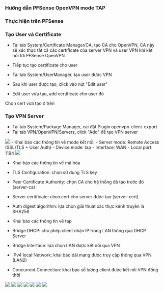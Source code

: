 ### Hướng dẫn PFSense OpenVPN mode TAP
### Thực hiện trên PFSense
### Tạo User và Certificate

- Tại tab System/Certificate Manager/CA, tạo CA cho OpenVPN, CA này sẽ xác thực tất cả các certificate của server VPN và user VPN khi kết nối tới PFSense OpenVPN
- Tiếp tục tạo certificate cho user
- Tại tab System/UserManager, tạo user được VPN
- Sau khi user được tạo, click vào nút "Edit user"

- Edit user vừa tạo, add certificate cho user đó

 Chọn cert vừa tạo ở trên

### Tạo VPN Server
- Tại tab System/Package Manager, cài đặt Plugin openvpn-client-export
-  Tại tab VPN/OpenVPN/Servers, click "Add" để tạo VPN server
  <img src="pFsenseimages/Screenshot_120.png">
-  Khai báo các thông tin về mode kết nối:
  - Server mode: Remote Access (SSL/TLS + User Auth)
  - Device mode: tap
  - Interface: WAN
  - Local port: 1194   
  <img src="pFsenseimages/Screenshot_119.png">

 - Khai báo các thông tin về mã hóa
  - TLS Configuration: chọn sử dụng TLS key
  - Peer Certificate Authority: chọn CA cho hệ thống đã tạo trước đó (server-ca)
  - Server certificate: chọn cert cho server được tạo (server-cert)
 
  - Auth digest algorithm: lựa chọn giải thuật xác thực kênh truyền là SHA256

 - Khai báo các thông tin về tap
  - Bridge DHCP: cho phép client nhận IP trong LAN thông qua DHCP Server
  - Bridge Interface: lựa chọn LAN được kết nối qua VPN
  - IPv4 local Network: khai báo dải mạng được truy cập thông qua VPN (LAN2)
  - Concurrent Connection: khai báo số lượng client được kết nối VPN đồng thời


  <img src="pFsenseimages/Screenshot_121.png">
  <img src="pFsenseimages/Screenshot_122.png">
  <img src="pFsenseimages/Screenshot_123.png">
  <img src="pFsenseimages/Screenshot_124.png">
  <img src="pFsenseimages/Screenshot_125.png">
  <img src="pFsenseimages/Screenshot_126.png">

  <img src="pFsenseimages/Screenshot_127.png">